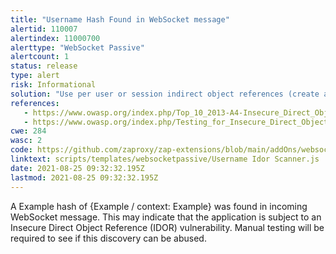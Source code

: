```yaml
---
title: "Username Hash Found in WebSocket message"
alertid: 110007
alertindex: 11000700
alerttype: "WebSocket Passive"
alertcount: 1
status: release
type: alert
risk: Informational
solution: "Use per user or session indirect object references (create a temporary mapping at time of use). Or, ensure that each use of a direct object reference is tied to an authorization check to ensure the user is authorized for the requested object."
references:
   - https://www.owasp.org/index.php/Top_10_2013-A4-Insecure_Direct_Object_References
   - https://www.owasp.org/index.php/Testing_for_Insecure_Direct_Object_References_(OTG-AUTHZ-004)
cwe: 284
wasc: 2
code: https://github.com/zaproxy/zap-extensions/blob/main/addOns/websocket/src/main/zapHomeFiles/scripts/templates/websocketpassive/Username%20Idor%20Scanner.js
linktext: scripts/templates/websocketpassive/Username Idor Scanner.js
date: 2021-08-25 09:32:32.195Z
lastmod: 2021-08-25 09:32:32.195Z
---
```

A Example hash of {Example / context: Example} was found in incoming WebSocket message. This may indicate that the application is subject to an Insecure Direct Object Reference (IDOR) vulnerability. Manual testing will be required to see if this discovery can be abused.
